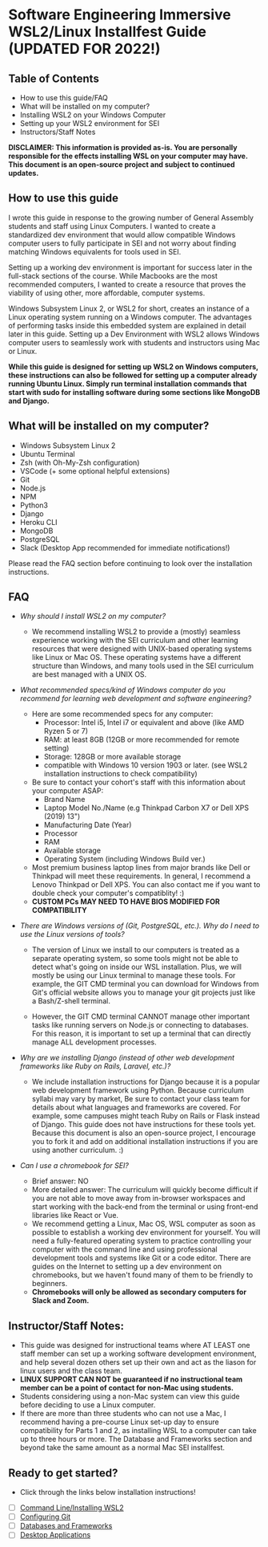 # Software Engineering Immersive WSL2/Linux Installfest Guide (UPDATED FOR 2022!)

## Table of Contents
- How to use this guide/FAQ 
- What will be installed on my computer?
- Installing WSL2 on your Windows Computer
- Setting up your WSL2 environment for SEI
- Instructors/Staff Notes


**DISCLAIMER: This information is provided as-is. You are personally responsible for the effects installing WSL on your computer may have. This document is an open-source project and subject to continued updates.**

## How to use this guide
I wrote this guide in response to the growing number of General Assembly students and staff using Linux Computers. I wanted to create a standardized dev environment that would allow compatible Windows computer users to fully participate in SEI and not worry about finding matching Windows equivalents for tools used in SEI. 

Setting up a working dev environment is important for success later in the full-stack sections of the course. While Macbooks are the most recommended computers, I wanted to create a resource that proves the viability of using other, more affordable, computer systems.

Windows Subsystem Linux 2, or WSL2 for short, creates an instance of a Linux operating system running on a Windows computer. The advantages of performing tasks inside this embedded system are explained in detail later in this guide. Setting up a Dev Environment with WSL2 allows Windows computer users to seamlessly work with students and instructors using Mac or Linux. 

**While this guide is designed for setting up WSL2 on Windows computers, these instructions can also be followed for setting up a computer already running Ubuntu Linux. Simply run terminal installation commands that start with sudo for installing software during some sections like MongoDB and Django.**

## What will be installed on my computer?
- Windows Subsystem Linux 2
- Ubuntu Terminal
- Zsh (with Oh-My-Zsh configuration)
- VSCode (+ some optional helpful extensions)
- Git
- Node.js
- NPM 
- Python3
- Django
- Heroku CLI
- MongoDB
- PostgreSQL
- Slack (Desktop App recommended for immediate notifications!)

Please read the FAQ section before continuing to look over the installation instructions.

## FAQ
- *Why should I install WSL2 on my computer?*
   - We recommend installing WSL2 to provide a (mostly) seamless experience working with the SEI curriculum and other learning resources that were designed with UNIX-based operating systems like Linux or Mac OS. These operating systems have a different structure than Windows, and many tools used in the SEI curriculum are best managed with a UNIX OS.

- *What recommended specs/kind of Windows computer do you recommend for learning web development and software engineering?*
   - Here are some recommended specs for any computer:
      - Processor: Intel i5, Intel i7 or equivalent and above (like AMD Ryzen 5 or 7)
      - RAM: at least 8GB (12GB or more recommended for remote setting)
      - Storage: 128GB or more available storage
      - compatible with Windows 10 version 1903 or later. (see WSL2 installation instructions to check compatibility)
   - Be sure to contact your cohort's staff with this information about your computer ASAP:
      - Brand Name
      - Laptop Model No./Name (e.g Thinkpad Carbon X7 or Dell XPS (2019) 13")
      - Manufacturing Date (Year)
      - Processor
      - RAM
      - Available storage
      - Operating System (including Windows Build ver.)
   - Most premium business laptop lines from major brands like Dell or Thinkpad will meet these requirements. In general, I recommend a Lenovo Thinkpad or Dell XPS. You can also contact me if you want to double check your computer's compatiblity! :)
   - **CUSTOM PCs MAY NEED TO HAVE BIOS MODIFIED FOR COMPATIBILITY** 

- *There are Windows versions of (Git, PostgreSQL, etc.). Why do I need to use the Linux versions of tools?*
   - The version of Linux we install to our computers is treated as a separate operating system, so some tools might not be able to detect what's going on inside our WSL installation. Plus, we will mostly be using our Linux terminal to manage these tools. For example, the GIT CMD terminal you can download for Windows from Git's official website allows you to manage your git projects just like a Bash/Z-shell terminal. 
   
   - However, the GIT CMD terminal CANNOT manage other important tasks like running servers on Node.js or connecting to databases. For this reason, it is important to set up a terminal that can directly manage ALL development processes.

- *Why are we installing Django (instead of other web development frameworks like Ruby on Rails, Laravel, etc.)?*
   - We include installation instructions for Django because it is a popular web development framework using Python. Because curriculum syllabi may vary by market, Be sure to contact your class team for details about what languages and frameworks are covered. For example, some campuses might teach Ruby on Rails or Flask instead of Django. This guide does not have instructions for these tools yet. Because this document is also an open-source project, I encourage you to fork it and add on additional installation instructions if you are using another curriculum. :)

- *Can I use a chromebook for SEI?*
   - Brief answer: NO
   - More detailed answer: The curriculum will quickly become difficult if you are not able to move away from in-browser workspaces and start working with the back-end from the terminal or using front-end libraries like React or Vue.
   - We recommend getting a Linux, Mac OS, WSL computer as soon as possible to establish a working dev environment for yourself. You will need a fully-featured operating system to practice controlling your computer with the command line and using professional development tools and systems like Git or a code editor. There are guides on the Internet to setting up a dev environment on chromebooks, but we haven't found many of them to be friendly to beginners. 
   - **Chromebooks will only be allowed as secondary computers for Slack and Zoom.**

## Instructor/Staff Notes:
- This guide was designed for instructional teams where AT LEAST one staff member can set up a working software development environment, and help several dozen others set up their own and act as the liason for linux users and the class team.
- **LINUX SUPPORT CAN NOT be guaranteed if no instructional team member can be a point of contact for non-Mac using students.**
- Students considering using a non-Mac system can view this guide before deciding to use a Linux computer.
- If there are more than three students who can not use a Mac, I recommend having a pre-course Linux set-up day to ensure compatibility for Parts 1 and 2, as installing WSL to a computer can take up to three hours or more. The Database and Frameworks section and beyond take the same amount as a normal Mac SEI installfest.

## Ready to get started?
- Click through the links below installation instructions!
* [ ] [Command Line/Installing WSL2](command-line-setup.md)
* [ ] [Configuring Git](git-configuration.md)
* [ ] [Databases and Frameworks](dbs-languages-frameworks.md)
* [ ] [Desktop Applications](desktop-applications.md)
